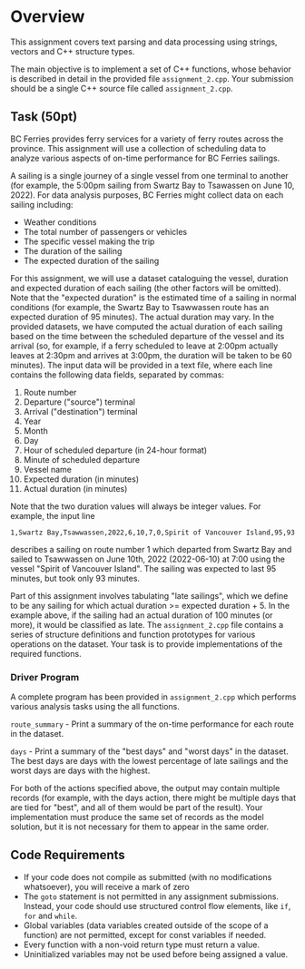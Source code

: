 # Overview
This assignment covers text parsing and data processing using strings, vectors and C++ structure types.

The main objective is to implement a set of C++ functions, whose behavior is described in detail in the provided file `assignment_2.cpp`. Your submission should be a single C++ source file called `assignment_2.cpp`.

## Task (50pt)
BC Ferries provides ferry services for a variety of ferry routes across the province. This assignment will use a collection of scheduling data to analyze various aspects of on-time performance for BC Ferries sailings.

A sailing is a single journey of a single vessel from one terminal to another (for example, the 5:00pm sailing from Swartz Bay to Tsawassen on June 10, 2022). For data analysis purposes, BC Ferries might collect data on each sailing including:

- Weather conditions
- The total number of passengers or vehicles
- The specific vessel making the trip
- The duration of the sailing
- The expected duration of the sailing

For this assignment, we will use a dataset cataloguing the vessel, duration and expected duration of
each sailing (the other factors will be omitted). Note that the "expected duration" is the estimated
time of a sailing in normal conditions (for example, the Swartz Bay to Tsawwassen route has an
expected duration of 95 minutes).
The actual duration may vary.
In the provided datasets, we have computed the actual duration of each sailing based on the time between the scheduled departure of the vessel and its arrival (so, for example, if a ferry scheduled to leave at 2:00pm actually leaves
at 2:30pm and arrives at 3:00pm, the duration will be taken to be 60 minutes).
The input data will be provided in a text file, where each line contains the following data fields,
separated by commas:

1. Route number
2. Departure ("source") terminal
3. Arrival ("destination") terminal
4. Year
5. Month
6. Day
7. Hour of scheduled departure (in 24-hour format)
8. Minute of scheduled departure
9. Vessel name
10. Expected duration (in minutes)
11. Actual duration (in minutes)

Note that the two duration values will always be integer values.
For example, the input line
```
1,Swartz Bay,Tsawwassen,2022,6,10,7,0,Spirit of Vancouver Island,95,93
```
describes a sailing on route number 1 which departed from Swartz Bay and sailed to Tsawwassen
on June 10th, 2022 (2022-06-10) at 7:00 using the vessel "Spirit of Vancouver Island". The sailing
was expected to last 95 minutes, but took only 93 minutes.

Part of this assignment involves tabulating "late sailings", which we define to be any sailing for
which actual duration >= expected duration + 5.
In the example above, if the sailing had an actual duration of 100 minutes (or more), it would be
classified as late.
The `assignment_2.cpp` file contains a series of structure definitions and function prototypes for
various operations on the dataset. Your task is to provide implementations of the required functions.

### Driver Program
A complete program has been provided in `assignment_2.cpp` which performs various analysis tasks
using the all functions.

`route_summary` - Print a summary of the on-time performance for each route in the dataset.

`days` - Print a summary of the "best days" and "worst days" in the dataset. The best days
are days with the lowest percentage of late sailings and the worst days are days with the
highest.

For both of the actions specified above, the output may contain multiple records (for example, with the days action, there might be multiple days that are tied for "best", and all of them would be part of the result). Your
implementation must produce the same set of records as the model solution, but it is not necessary
for them to appear in the same order.



## Code Requirements

- If your code does not compile as submitted (with no modifications
whatsoever), you will receive a mark of zero
- The `goto` statement is not permitted in any assignment submissions. Instead, your code
should use structured control flow elements, like `if`, `for` and `while`.
- Global variables (data variables created outside of the scope of a function) are not permitted, except for const variables if needed.
- Every function with a non-void return type must return a value.
- Uninitialized variables may not be used before being assigned a value.